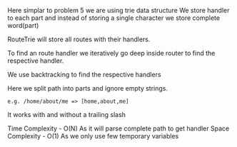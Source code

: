 Here simplar to problem 5 we are using trie data structure
We store handler to each part and instead of storing a single character we store complete word(part)

RouteTrie will store all routes with their handlers.

To find an route handler we iteratively go deep inside router to find the respective handler.

We use backtracking to find the respective handlers

Here we split path into parts and ignore empty strings. 

    e.g. /home/about/me => [home,about,me]

It works with and without a trailing slash


Time Complexity - O(N) As it will parse complete path to get handler
Space Complexity - O(1) As we only use few temporary variables
